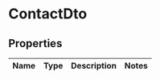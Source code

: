 # ContactDto
## Properties

Name | Type | Description | Notes
------------ | ------------- | ------------- | -------------


